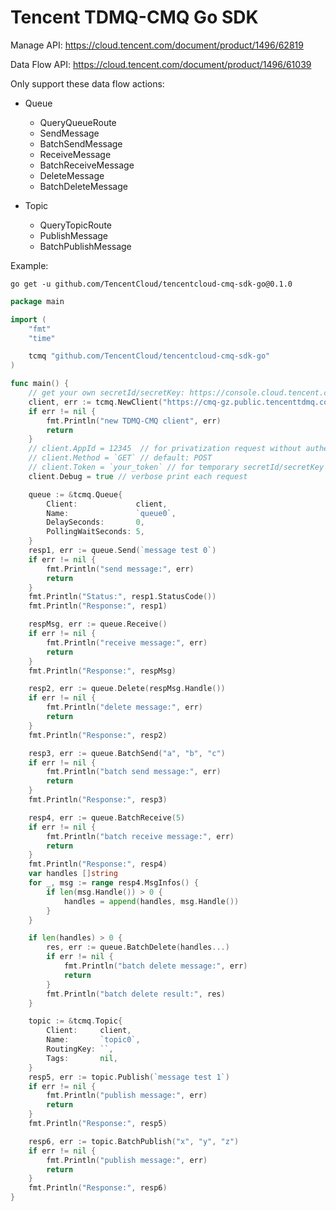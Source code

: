 # Tencent TDMQ-CMQ Go SDK

Manage API: https://cloud.tencent.com/document/product/1496/62819

Data Flow API: https://cloud.tencent.com/document/product/1496/61039

Only support these data flow actions:

- Queue
    - QueryQueueRoute
    - SendMessage
    - BatchSendMessage
    - ReceiveMessage
    - BatchReceiveMessage
    - DeleteMessage
    - BatchDeleteMessage

- Topic
    - QueryTopicRoute
    - PublishMessage
    - BatchPublishMessage

Example:

```shell
go get -u github.com/TencentCloud/tencentcloud-cmq-sdk-go@0.1.0
```

```go
package main

import (
    "fmt"
    "time"

    tcmq "github.com/TencentCloud/tencentcloud-cmq-sdk-go"
)

func main() {
    // get your own secretId/secretKey: https://console.cloud.tencent.com/cam/capi
    client, err := tcmq.NewClient("https://cmq-gz.public.tencenttdmq.com", "AKIDxxxxx", "xxxxx", 5*time.Second)
    if err != nil {
        fmt.Println("new TDMQ-CMQ client", err)
        return
    }
    // client.AppId = 12345  // for privatization request without authentication
    // client.Method = `GET` // default: POST
    // client.Token = `your_token` // for temporary secretId/secretKey auth with token
    client.Debug = true // verbose print each request

    queue := &tcmq.Queue{
        Client:             client,
        Name:               `queue0`,
        DelaySeconds:       0,
        PollingWaitSeconds: 5,
    }
    resp1, err := queue.Send(`message test 0`)
    if err != nil {
        fmt.Println("send message:", err)
        return
    }
    fmt.Println("Status:", resp1.StatusCode())
    fmt.Println("Response:", resp1)

    respMsg, err := queue.Receive()
    if err != nil {
        fmt.Println("receive message:", err)
        return
    }
    fmt.Println("Response:", respMsg)

    resp2, err := queue.Delete(respMsg.Handle())
    if err != nil {
        fmt.Println("delete message:", err)
        return
    }
    fmt.Println("Response:", resp2)

    resp3, err := queue.BatchSend("a", "b", "c")
    if err != nil {
        fmt.Println("batch send message:", err)
        return
    }
    fmt.Println("Response:", resp3)

    resp4, err := queue.BatchReceive(5)
    if err != nil {
        fmt.Println("batch receive message:", err)
        return
    }
    fmt.Println("Response:", resp4)
    var handles []string
    for _, msg := range resp4.MsgInfos() {
        if len(msg.Handle()) > 0 {
            handles = append(handles, msg.Handle())
        }
    }

    if len(handles) > 0 {
        res, err := queue.BatchDelete(handles...)
        if err != nil {
            fmt.Println("batch delete message:", err)
            return
        }
        fmt.Println("batch delete result:", res)
    }

    topic := &tcmq.Topic{
        Client:     client,
        Name:       `topic0`,
        RoutingKey: ``,
        Tags:       nil,
    }
    resp5, err := topic.Publish(`message test 1`)
    if err != nil {
        fmt.Println("publish message:", err)
        return
    }
    fmt.Println("Response:", resp5)

    resp6, err := topic.BatchPublish("x", "y", "z")
    if err != nil {
        fmt.Println("publish message:", err)
        return
    }
    fmt.Println("Response:", resp6)
}
```
